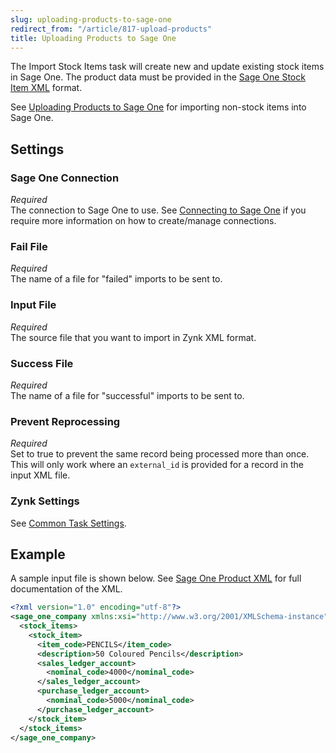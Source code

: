 ```yaml
---
slug: uploading-products-to-sage-one
redirect_from: "/article/817-upload-products"
title: Uploading Products to Sage One
---
```

The Import Stock Items task will create new and update existing stock items in Sage One. The product data must be provided in the [Sage One Stock Item XML](sage-one-stock-item-xml) format.

See [Uploading Products to Sage One](uploading-products-to-sage-one) for importing non-stock items into Sage One.

## Settings
### Sage One Connection
_Required_  
The connection to Sage One to use. See [Connecting to Sage One](connecting-to-sage-one) if you require more information on how to create/manage connections.

### Fail File
_Required_  
The name of a file for "failed" imports to be sent to.

### Input File
_Required_  
The source file that you want to import in Zynk XML format.

### Success File
_Required_  
The name of a file for "successful" imports to be sent to. 

### Prevent Reprocessing
_Required_  
Set to true to prevent the same record being processed more than once. This will only work where an `external_id` is provided for a record in the input XML file.

### Zynk Settings
See [Common Task Settings](common-task-settings).

## Example
A sample input file is shown below. See [Sage One Product XML](sage-one-product-xml) for full documentation of the XML.
```xml
<?xml version="1.0" encoding="utf-8"?>
<sage_one_company xmlns:xsi="http://www.w3.org/2001/XMLSchema-instance" xmlns:xsd="http://www.w3.org/2001/XMLSchema">
  <stock_items>
    <stock_item>
      <item_code>PENCILS</item_code>
      <description>50 Coloured Pencils</description>
      <sales_ledger_account>
        <nominal_code>4000</nominal_code>
      </sales_ledger_account>
      <purchase_ledger_account>
        <nominal_code>5000</nominal_code>
      </purchase_ledger_account>
    </stock_item>
  </stock_items>
</sage_one_company>
```